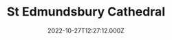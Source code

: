 ---
date: 2022-10-27T12:27:12.000Z
title: St Edmundsbury Cathedral
latitude: 52.244310641496554
longitude: 0.7165453443334954
url: http://www.stedscathedral.co.uk
category: checkin
---